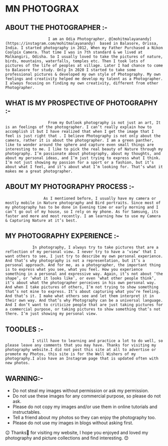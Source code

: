 # MN PHOTOGRAX

## ABOUT THE PHOTOGRAPHER :-

                       I am an Odia Photographer, @[mohitmalayanandy](https://instagram.com/mohitmalayanandy)  based in Balasore, Orissa, India. I started photography in 2012, When my Father Purchased a Nikon Coolpix Camera. That time I was in 7th standard & we lived at Malkangiri, Odisha. So I usually loved to take the pictures of nature, birds, mountains, waterfalls, temples etc. Then I took lots of pictures of the life of peoples at village. Later I had chance to come to Balasore for study. Only In 2020 I started to take some professional pictures & developed my own style of Photography. My own feelings and creativity helped me develop my talent as a Photographer. I always focusing on finding my own creativity, different from other Photographer.

## WHAT IS MY PROSPECTIVE OF PHOTOGRAPHY :-

                       From my Outlook photography is not just an art, It is an feelings of the photographer. I can’t really explain how to accomplish it but I have realized that when I get the image that I feel is just right that . I believe Photography is not only about the camera, rather it is about the photographer. I am a green panther, like to wonder around the sphere and capture even small things are interesting to me. I like to pick the real beauty of Nature through my photography. I’m passionate about photography, about my thoughts, and about my personal ideas, and I’m just trying to express what I think. I’m not just showing my passion for a sport or a fashion, but it’s about what I feel, and it’s about what I’m looking for. That’s what it makes me a great photographer.

## ABOUT MY PHOTOGRAPHY PROCESS :-

                     As I mentioned before, I usually have my camera or mostly mobile in Nature photography and Bird portraits. Since most of my photography has to be done in Evening time or early morning and I can’t go out of my house, so I rely on my phone. As for Samsung, its faster and more and most recently. I am learning how to use my Camera & Capturing Nature at it’s best.

## MY PHOTOGRAPHY EXPERIENCE :-

                In photography, I always try to take pictures that are a reflection of my personal view. I never try to have a ‘view’ that I want others to see, I just try to describe my own personal experience. And that’s why photography is not a representation, but it’s a personal approach. And for me, as a photographer, the important thing is to express what you see, what you feel. How you experience something in a personal and expressive way. Again, it’s not about ‘the shape’, or ‘what it looks like’, or even ‘what other people think’, it’s about what the photographer perceives in his own personal way. And when I take pictures of others, I’m not trying to show something that’s not mine to express. It’s about capturing what you’re feeling. And that’s it. I make what others see and let them interpret it in their own way. And that’s why Photography can be a universal language. And I don’t want to criticize people that are just taking pictures for a commercial purpose, or taking pictures to show something that’s not there. I’m just showing my personal view.

## TOODLES :-

                I still have to learning and practice a lot to do well, so please leave any comments that you may have. Thanks for visiting my photography website.I did not post this site at all to advertise or promote my Photos, this site is for the Well Wishers of my photography.I also have an Instagram page that is updated often with new photos.

## WARNING:-

- Do not steal my images without permission or ask my permission.
- Do not use these images for any commercial purpose, so please do not ask.
- Please do not copy my images and/or use them in online tutorials and instructables.
- Tell a friend about my photos so they can enjoy the photography too.
- Please do not use my images in blogs without asking first.

<aside>
😉 Thanks🙏 for visiting my website, I hope you enjoyed and loved my photography and picture collections and find interesting. 😊

</aside>
